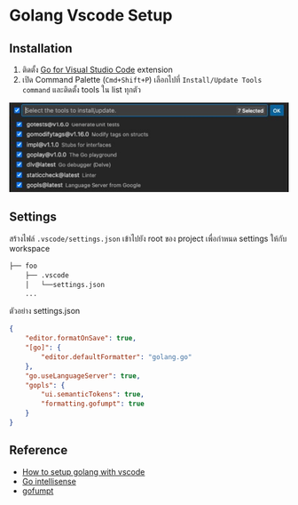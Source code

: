 # Golang Vscode Setup

## Installation

1. ติดตั้ง [Go for Visual Studio Code](https://marketplace.visualstudio.com/items?itemName=golang.go) extension
2. เปิด Command Palette (`Cmd+Shift+P`) เลือกไปที่ `Install/Update Tools command` และติดตั้ง tools ใน list ทุกตัว

![vscode-gotools](/images/vscode-gotools-install.jpg)

## Settings

สร้างไฟล์ `.vscode/settings.json` เข้าไปยัง root ของ project เพื่อกำหนด settings ให้กับ workspace

``` bash
├── foo
    ├── .vscode
    │   └──settings.json
    ...
```

ตัวอย่าง settings.json

``` json
{
    "editor.formatOnSave": true,
    "[go]": {
        "editor.defaultFormatter": "golang.go"
    },
    "go.useLanguageServer": true,
    "gopls": { 
        "ui.semanticTokens": true,
        "formatting.gofumpt": true
    }
}
```

## Reference

- [How to setup golang with vscode](https://dev.to/ko31/how-to-setup-golang-with-vscode-1i4i)
- [Go intellisense](https://code.visualstudio.com/docs/languages/go#_intellisense)
- [gofumpt](https://github.com/mvdan/gofumpt)
